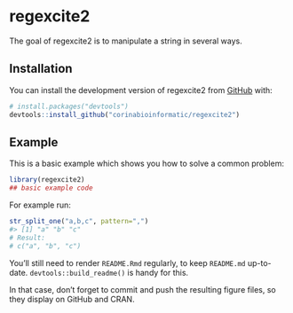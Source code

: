 
<!-- README.md is generated from README.Rmd. Please edit that file -->

# regexcite2

<!-- badges: start -->
<!-- badges: end -->

The goal of regexcite2 is to manipulate a string in several ways.

## Installation

You can install the development version of regexcite2 from
[GitHub](https://github.com/) with:

``` r
# install.packages("devtools")
devtools::install_github("corinabioinformatic/regexcite2")
```

## Example

This is a basic example which shows you how to solve a common problem:

``` r
library(regexcite2)
## basic example code
```

For example run:

``` r
str_split_one("a,b,c", pattern=",")
#> [1] "a" "b" "c"
# Result: 
# c("a", "b", "c")
```

You’ll still need to render `README.Rmd` regularly, to keep `README.md`
up-to-date. `devtools::build_readme()` is handy for this.

In that case, don’t forget to commit and push the resulting figure
files, so they display on GitHub and CRAN.
